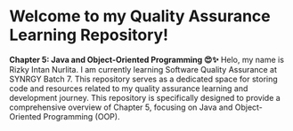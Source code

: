 # Welcome to my Quality Assurance Learning Repository!

**Chapter 5: Java and Object-Oriented Programming 😍✨**
Helo, my name is Rizky Intan Nurlita. I am currently learning Software Quality Assurance at SYNRGY Batch 7. This repository serves as a dedicated space for storing code and resources related to my quality assurance learning and development journey. This repository is specifically designed to provide a comprehensive overview of Chapter 5, focusing on Java and Object-Oriented Programming (OOP).

